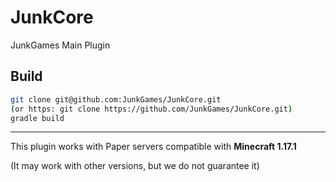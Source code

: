 # JunkCore

JunkGames Main Plugin 

## Build

```sh 
git clone git@github.com:JunkGames/JunkCore.git
(or https: git clone https://github.com/JunkGames/JunkCore.git)
gradle build
```

---

This plugin works with Paper servers compatible with **Minecraft 1.17.1**

(It may work with other versions, but we do not guarantee it)
